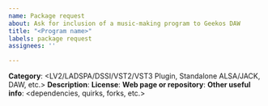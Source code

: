 ```yaml
---
name: Package request
about: Ask for inclusion of a music-making program to Geekos DAW
title: "<Program name>"
labels: package request
assignees: ''

---
```


**Category**: <LV2/LADSPA/DSSI/VST2/VST3 Plugin, Standalone ALSA/JACK, DAW, etc.>
**Description**:
**License**:
**Web page or repository**:
**Other useful info**: <dependencies, quirks, forks, etc.>
